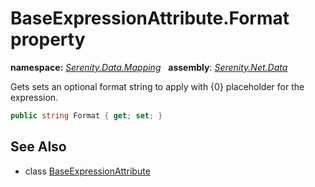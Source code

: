 # BaseExpressionAttribute.Format property
**namespace:** *[Serenity.Data.Mapping](../../README.md#serenity.data.mapping-namespace)*   **assembly**: *[Serenity.Net.Data](../../README.md)*

Gets sets an optional format string to apply with {0} placeholder for the expression.

```csharp
public string Format { get; set; }
```

## See Also

* class [BaseExpressionAttribute](../BaseExpressionAttribute.md)